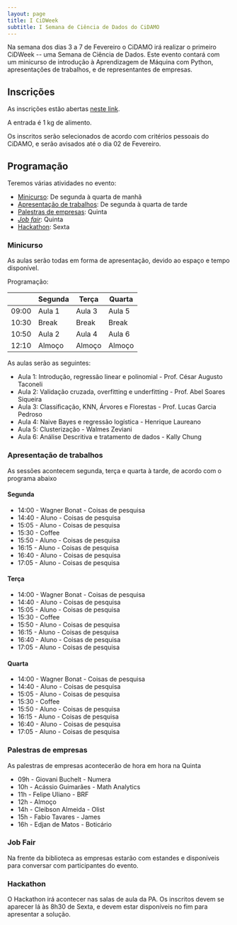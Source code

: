 ```yaml
---
layout: page
title: I CiDWeek
subtitle: I Semana de Ciência de Dados do CiDAMO
---
```


Na semana dos dias 3 a 7 de Fevereiro o CiDAMO irá realizar o primeiro CiDWeek -- uma Semana de Ciência de Dados.
Este evento contará com um minicurso de introdução à Aprendizagem de Máquina com Python, apresentações de trabalhos, e de representantes de empresas.

## Inscrições

As inscrições estão abertas [neste link](404).

A entrada é 1 kg de alimento.

Os inscritos serão selecionados de acordo com critérios pessoais do CiDAMO, e serão avisados até o dia 02 de Fevereiro.

## Programação

Teremos várias atividades no evento:

- [Minicurso](#minicurso): De segunda à quarta de manhã
- [Apresentação de trabalhos](#apresentação-de-trabalhos): De segunda à quarta de tarde
- [Palestras de empresas](#palestras-de-empresas): Quinta
- [_Job fair_](#job-fair): Quinta
- [Hackathon](#hackathon): Sexta

### Minicurso

As aulas serão todas em forma de apresentação, devido ao espaço e tempo disponível.

Programação:

|       | Segunda | Terça  | Quarta |
|-------|---------|--------|--------|
| 09:00 | Aula 1  | Aula 3 | Aula 5 |
| 10:30 | Break   | Break  | Break  |
| 10:50 | Aula 2  | Aula 4 | Aula 6 |
| 12:10 | Almoço  | Almoço | Almoço |

As aulas serão as seguintes:

- Aula 1: Introdução, regressão linear e polinomial - Prof. César Augusto Taconeli
- Aula 2: Validação cruzada, overfitting e underfitting - Prof. Abel Soares Siqueira
- Aula 3: Classificação, KNN, Árvores e Florestas - Prof. Lucas Garcia Pedroso
- Aula 4: Naive Bayes e regressão logística - Henrique Laureano
- Aula 5: Clusterização - Walmes Zeviani
- Aula 6: Análise Descritiva e tratamento de dados - Kally Chung

### Apresentação de trabalhos

As sessões acontecem segunda, terça e quarta à tarde, de acordo com o programa abaixo

#### Segunda

- 14:00 - Wagner Bonat - Coisas de pesquisa
- 14:40 - Aluno - Coisas de pesquisa
- 15:05 - Aluno - Coisas de pesquisa
- 15:30 - Coffee
- 15:50 - Aluno - Coisas de pesquisa
- 16:15 - Aluno - Coisas de pesquisa
- 16:40 - Aluno - Coisas de pesquisa
- 17:05 - Aluno - Coisas de pesquisa

#### Terça

- 14:00 - Wagner Bonat - Coisas de pesquisa
- 14:40 - Aluno - Coisas de pesquisa
- 15:05 - Aluno - Coisas de pesquisa
- 15:30 - Coffee
- 15:50 - Aluno - Coisas de pesquisa
- 16:15 - Aluno - Coisas de pesquisa
- 16:40 - Aluno - Coisas de pesquisa
- 17:05 - Aluno - Coisas de pesquisa

#### Quarta

- 14:00 - Wagner Bonat - Coisas de pesquisa
- 14:40 - Aluno - Coisas de pesquisa
- 15:05 - Aluno - Coisas de pesquisa
- 15:30 - Coffee
- 15:50 - Aluno - Coisas de pesquisa
- 16:15 - Aluno - Coisas de pesquisa
- 16:40 - Aluno - Coisas de pesquisa
- 17:05 - Aluno - Coisas de pesquisa

### Palestras de empresas

As palestras de empresas acontecerão de hora em hora na Quinta

- 09h - Giovani Buchelt - Numera
- 10h - Acássio Guimarães - Math Analytics
- 11h - Felipe Uliano - BRF
- 12h - Almoço
- 14h - Cleibson Almeida - Olist
- 15h - Fabio Tavares - James
- 16h - Edjan de Matos - Boticário

### Job Fair

Na frente da biblioteca as empresas estarão com estandes e disponíveis para conversar com participantes do evento.

### Hackathon

O Hackathon irá acontecer nas salas de aula da PA. Os inscritos devem se
aparecer lá às 8h30 de Sexta, e devem estar disponíveis no fim para apresentar
a solução.
